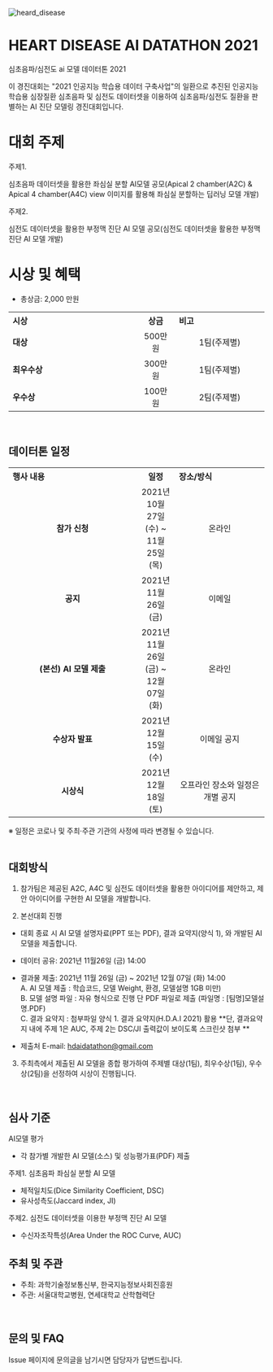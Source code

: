 ![heard_disease](https://user-images.githubusercontent.com/92664643/142970693-2bff9940-1d49-4a52-a806-73f58a8f6210.jpg)

# HEART DISEASE AI DATATHON 2021
심초음파/심전도 ai 모델 데이터톤 2021<p>

이 경진대회는 
"2021 인공지능 학습용 데이터 구축사업"의 일환으로 추진된 인공지능 학습용 심장질환 심초음파 및 심전도 데이터셋을 이용하여 심초음파/심전도 질환을 판별하는 AI 진단 모델링 경진대회입니다.

  
# 대회 주제
  주제1.<p>
  심초음파 데이터셋을 활용한 좌심실 분할 AI모델 공모(Apical 2 chamber(A2C) & Apical 4 chamber(A4C) view 이미지를 활용해 좌심실 분할하는 딥러닝 모델 개발)
  <p>
  주제2.<p>
  심전도 데이터셋을 활용한 부정맥 진단 AI 모델 공모(심전도 데이터셋을 활용한 부정맥 진단 AI 모델 개발)

  
# 시상 및 혜택
- 총상금: 2,000 만원<br>

<table class="tbl_prize">
  <tr>
    <th style="text-align:left;width:50%">시상</th>
    <th style="text-align:center;width:15%">상금</th>
        <th style="text-align:left;width:35%">비고</th>
  </tr>
  <tr>
    <td>
      <strong>대상</strong><br>
    </td>
    <td align=center> 500만원 </td>
    <td align=center> 1팀(주제별)</td>
  </tr>
    <tr>
    <td>
      <strong>최우수상</strong><br>
    </td>
    <td style="text-align:center"> 300만원</td>
        <td align=center> 1팀(주제별) </td>
   </tr>
      <tr>
    <td>
      <strong>우수상</strong><br>
    </td>
    <td style="text-align:center">100만원</td>
        <td align=center> 2팀(주제별) </td>
   </tr>

</table>

<br>
   
## 데이터톤 일정
<table class="tbl_schedule">
  <tr>
    <th style="text-align:left;width:50%">행사 내용</th>
    <th style="text-align:center;width:15%">일정</th>
        <th style="text-align:left;width:35%">장소/방식</th>
  </tr>
  <tr>
    <td align=center>
      <strong>참가 신청</strong><br>
    </td>
    <td align=center> 2021년 10월 27일(수) ~ 11월 25일(목)</td>
    <td align=center> 온라인 </td>
  </tr>
  
  <tr>
    <td align=center>
      <strong>공지 </strong><br>
    </td>
    <td align=center>2021년 11월 26일(금)</td>
    <td align=center> 이메일 </td>
  </tr>
  
  <tr>
    <td align=center>
      <strong>(본선) AI 모델 제출</strong><br>
    </td>
    <td align=center>2021년 11월 26일(금) ~ 12월 07일(화)</td>
    <td align=center> 온라인 </td>
  </tr>
  
  <tr>
    <td align=center>
      <strong>수상자 발표</strong><br>
    </td>
    <td align=center>2021년 12월 15일(수)</td>
    <td align=center> 이메일 공지 </td>
  </tr>
  
  <tr>
    <td align=center>
      <strong> 시상식 </strong><br>
    </td>
    <td align=center>2021년 12월 18일(토)
    <td align=center> 오프라인 장소와 일정은 개별 공지</td>
  </tr>
</table>
※ 일정은 코로나 및 주최·주관 기관의 사정에 따라 변경될 수 있습니다.<br>

<br>

## 대회방식
1. 참가팀은 제공된 A2C, A4C 및 심전도 데이터셋을 활용한 아이디어를 
   제안하고, 제안 아이디어를 구현한 AI 모델을 개발합니다.

2. 본선대회 진행       
- 대회 종료 시 AI 모델 설명자료(PPT 또는 PDF), 결과 요약지(양식 1), 와 개발된 AI 모델을 제출합니다.<br>

- 데이터 공유: 2021년 11월26일 (금) 14:00<br>

- 결과물 제출: 2021년 11월 26일 (금) ~ 2021년 12월 07일 (화) 14:00 <br>
              A. AI 모델 제출 : 학습코드, 모델 Weight, 환경, 모델설명 1GB 미만)<br>
              B. 모델 설명 파일 : 자유 형식으로 진행 단 PDF 파일로 제출 (파일명 : [팀명]모델설명.PDF)<br>
              C. 결과 요약지 : 첨부파일 양식 1. 결과 요약지(H.D.A.I 2021) 활용
                 **단, 결과요약지 내에 주제 1은 AUC, 주제 2는 DSC/JI 출력값이 보이도록 스크린샷 첨부 ** <br>  
- 제출처 E-mail: hdaidatathon@gmail.com <br>

3. 주최측에서 제출된 AI 모델을 종합 평가하여 주제별 대상(1팀), 최우수상(1팀), 
   우수상(2팀)을 선정하여 시상이 진행됩니다.

<br>

## 심사 기준
AI모델 평가
 - 각 참가별 개발한 AI 모델(소스) 및 성능평가표(PDF) 제출
 
주제1. 심초음파 좌심실 분할 AI 모델
  - 체적일치도(Dice Similarity Coefficient, DSC)
  - 유사성측도(Jaccard index, JI)
  
주제2. 심전도 데이터셋을 이용한 부정맥 진단 AI 모델
  - 수신자조작특성(Area Under the ROC Curve, AUC)

## 주최 및 주관
- 주최: 과학기술정보통신부, 한국지능정보사회진흥원
- 주관: 서울대학교병원, 연세대학교 산학협력단

<br>

## 문의 및 FAQ
Issue 페이지에 문의글을 남기시면 담당자가 답변드립니다. <br>
